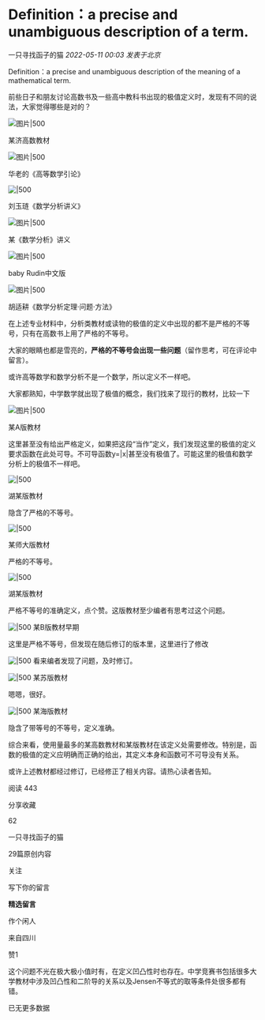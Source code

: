 # Definition：a precise and unambiguous description of a term.


一只寻找函子的猫 _2022-05-11 00:03_ _发表于北京_

Definition：a precise and unambiguous description of the meaning of a mathematical term.

  

前些日子和朋友讨论高数书及一些高中教科书出现的极值定义时，发现有不同的说法，大家觉得哪些是对的？  

![图片|500](attachments/00c5531d3bf9a67a9ea372b8c2384a3f_MD5.png)

某济高数教材

![图片|500](attachments/32c7dc688c0d48af081d64b756b8c9d2_MD5.png)

华老的《高等数学引论》

![|500](attachments/202307031456%20%20Definition：a%20precise%20and%20unambiguous%20description%20of%20a%20term.-.png)

刘玉琏《数学分析讲义》

![图片|500](attachments/b5dff448e819c09701888cb4748c547e_MD5.png)

某《数学分析》讲义

![图片|500](attachments/4a98f33664a32ebf2c5ec0ba66b9bc64_MD5.png)

baby Rudin中文版

![图片|500](attachments/f5904af4c0eb6f4f9dfee1654741157b_MD5.png)

胡适耕《数学分析定理·问题·方法》

  

在上述专业材料中，分析类教材或读物的极值的定义中出现的都不是严格的不等号，只有在高数书上用了严格的不等号。  

大家的眼睛也都是雪亮的，**严格的不等号会出现一些问题**（留作思考，可在评论中留言）。  

或许高等数学和数学分析不是一个数学，所以定义不一样吧。  

  

大家都熟知，中学数学就出现了极值的概念，我们找来了现行的教材，比较一下  

![图片|500](attachments/b9277f83bcd62ce4942705ad6afa46e6_MD5.png)

某A版教材

这里甚至没有给出严格定义，如果把这段“当作”定义，我们发现这里的极值的定义要求函数在此处可导。不可导函数y=|x|甚至没有极值了。可能这里的极值和数学分析上的极值不一样吧。  

  

![|500](attachments/202307031456--1.png)

湖某版教材

隐含了严格的不等号。  

![|500](attachments/202307031456--2.png)

某师大版教材

严格的不等号。

  

  

  

  
![|500](attachments/202307031456--3.png)

湖某版教材  

严格不等号的准确定义，点个赞。这版教材至少编者有思考过这个问题。  

  

![|500](attachments/202307031456--4.png)
某B版教材早期

这里是严格不等号，但发现在随后修订的版本里，这里进行了修改

![|500](attachments/202307031456--5.png)
看来编者发现了问题，及时修订。


![|500](attachments/202307031456--6.png)
某苏版教材  

嗯嗯，很好。  

![|500](attachments/202307031456--7.png)
某海版教材  

隐含了带等号的不等号，定义准确。  

  

综合来看，使用量最多的某高数教材和某版教材在该定义处需要修改。特别是，函数的极值的定义应明确而正确的给出，其定义本身和函数可不可导没有关系。

  
或许上述教材都经过修订，已经修正了相关内容。请热心读者告知。

  

阅读 443

分享收藏

62


一只寻找函子的猫

29篇原创内容

关注

写下你的留言

**精选留言**


作个闲人

来自四川

赞1

这个问题不光在极大极小值时有，在定义凹凸性时也存在。中学竞赛书包括很多大学教材中涉及凹凸性和二阶导的关系以及Jensen不等式的取等条件处很多都有错。


已无更多数据